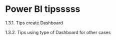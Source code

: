 # Power BI tipsssss

1.3.1. Tips create Dashboard

1.3.2. Tips using type of Dashboard for other cases